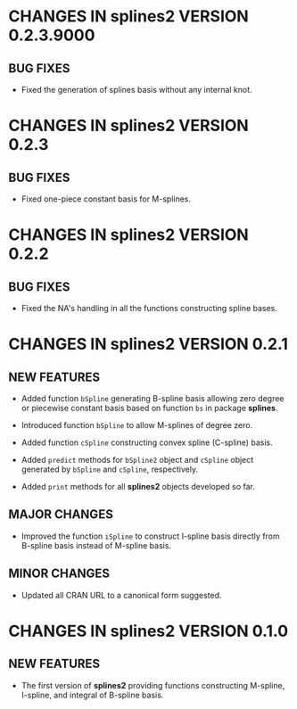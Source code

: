 # CHANGES IN splines2 VERSION 0.2.3.9000

## BUG FIXES

* Fixed the generation of splines basis without any internal knot.


# CHANGES IN splines2 VERSION 0.2.3

## BUG FIXES

* Fixed one-piece constant basis for M-splines.


# CHANGES IN splines2 VERSION 0.2.2

## BUG FIXES

* Fixed the NA's handling in all the functions constructing spline bases.


# CHANGES IN splines2 VERSION 0.2.1

## NEW FEATURES

* Added function `bSpline` generating B-spline basis allowing zero degree or
  piecewise constant basis based on function `bs` in package **splines**.

* Introduced function `bSpline` to allow M-splines of degree zero.

* Added function `cSpline` constructing convex spline (C-spline) basis.

* Added `predict` methods for `bSpline2` object and `cSpline` object generated
  by `bSpline` and `cSpline`, respectively.

* Added `print` methods for all **splines2** objects developed so far.

## MAJOR CHANGES

* Improved the function `iSpline` to construct I-spline basis directly from
  B-spline basis instead of M-spline basis.

## MINOR CHANGES

* Updated all CRAN URL to a canonical form suggested.


# CHANGES IN splines2 VERSION 0.1.0

## NEW FEATURES

* The first version of **splines2** providing functions constructing M-spline,
  I-spline, and integral of B-spline basis.


